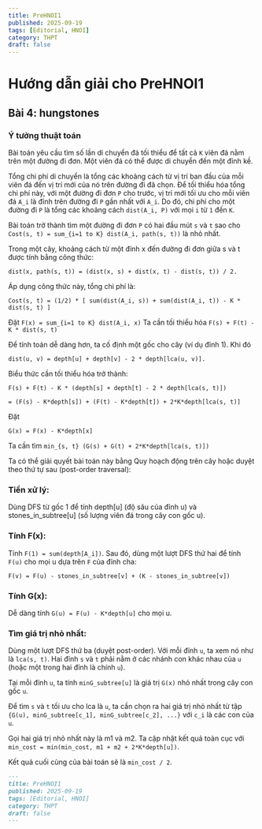 ```yaml
---
title: PreHNOI1
published: 2025-09-19
tags: [Editorial, HNOI]
category: THPT
draft: false
---
```


# Hướng dẫn giải cho PreHNOI1 

## Bài 4: hungstones

### Ý tưởng thuật toán

Bài toán yêu cầu tìm số lần di chuyển đá tối thiểu để tất cả ```K``` viên đá nằm trên một đường đi đơn. Một viên đá có thể được di chuyển đến một đỉnh kề.

Tổng chi phí di chuyển là tổng các khoảng cách từ vị trí ban đầu của mỗi viên đá đến vị trí mới của nó trên đường đi đã chọn. Để tối thiểu hóa tổng chi phí này, với một đường đi đơn ```P``` cho trước, vị trí mới tối ưu cho mỗi viên đá ```A_i``` là đỉnh trên đường đi ```P``` gần nhất với ```A_i```. Do đó, chi phí cho một đường đi ```P``` là tổng các khoảng cách ```dist(A_i, P)``` với mọi ```i``` từ ```1``` đến ```K```.

Bài toán trở thành tìm một đường đi đơn ```P``` có hai đầu mút ```s``` và ```t``` sao cho ```Cost(s, t) = sum_{i=1 to K} dist(A_i, path(s, t))``` là nhỏ nhất.

Trong một cây, khoảng cách từ một đỉnh x đến đường đi đơn giữa s và t được tính bằng công thức: 

```
dist(x, path(s, t)) = (dist(x, s) + dist(x, t) - dist(s, t)) / 2.
```

Áp dụng công thức này, tổng chi phí là:
```
Cost(s, t) = (1/2) * [ sum(dist(A_i, s)) + sum(dist(A_i, t)) - K * dist(s, t) ]
```

Đặt ```F(x) = sum_{i=1 to K} dist(A_i, x)```
Ta cần tối thiểu hóa ```F(s) + F(t) - K * dist(s, t)```

Để tính toán dễ dàng hơn, ta cố định một gốc cho cây (ví dụ đỉnh 1). Khi đó 
```
dist(u, v) = depth[u] + depth[v] - 2 * depth[lca(u, v)].
```

Biểu thức cần tối thiểu hóa trở thành:
```
F(s) + F(t) - K * (depth[s] + depth[t] - 2 * depth[lca(s, t)])
```
```
= (F(s) - K*depth[s]) + (F(t) - K*depth[t]) + 2*K*depth[lca(s, t)]
```

Đặt 
```
G(x) = F(x) - K*depth[x]
```

Ta cần tìm 
```min_{s, t} (G(s) + G(t) + 2*K*depth[lca(s, t)])```

Ta có thể giải quyết bài toán này bằng Quy hoạch động trên cây hoặc duyệt theo thứ tự sau (post-order traversal):

### Tiền xử lý: 
Dùng DFS từ gốc 1 để tính depth[u] (độ sâu của đỉnh u) và stones_in_subtree[u] (số lượng viên đá trong cây con gốc u).

### Tính F(x): 
Tính ```F(1) = sum(depth[A_i])```. Sau đó, dùng một lượt DFS thứ hai để tính ```F(u)``` cho mọi u dựa trên ```F``` của đỉnh cha: 
```
F(v) = F(u) - stones_in_subtree[v] + (K - stones_in_subtree[v])
```

### Tính G(x): 
Dễ dàng tính ```G(u) = F(u) - K*depth[u]``` cho mọi u.

### Tìm giá trị nhỏ nhất: 
Dùng một lượt DFS thứ ba (duyệt post-order). Với mỗi đỉnh ```u```, ta xem nó như là ```lca(s, t)```. Hai đỉnh ```s``` và ```t``` phải nằm ở các nhánh con khác nhau của ```u``` (hoặc một trong hai đỉnh là chính ```u```).

Tại mỗi đỉnh ```u```, ta tính ```minG_subtree[u]``` là giá trị ```G(x)``` nhỏ nhất trong cây con gốc ```u```.

Để tìm ```s``` và ```t``` tối ưu cho lca là ```u```, ta cần chọn ra hai giá trị nhỏ nhất từ tập ```{G(u), minG_subtree[c_1], minG_subtree[c_2], ...}``` với ```c_i``` là các con của ```u```.

Gọi hai giá trị nhỏ nhất này là m1 và m2. Ta cập nhật kết quả toàn cục với ```min_cost = min(min_cost, m1 + m2 + 2*K*depth[u])```.

Kết quả cuối cùng của bài toán sẽ là ```min_cost / 2```.

```markdown
---
title: PreHNOI1
published: 2025-09-19
tags: [Editorial, HNOI]
category: THPT
draft: false
---
